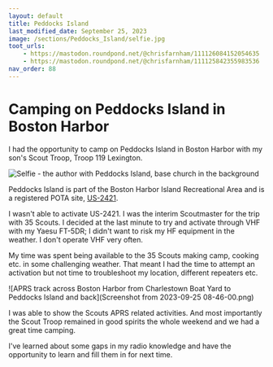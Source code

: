 ```yaml
---
layout: default
title: Peddocks Island
last_modified_date: September 25, 2023
image: /sections/Peddocks_Island/selfie.jpg
toot_urls:
    - https://mastodon.roundpond.net/@chrisfarnham/111126084152054635
    - https://mastodon.roundpond.net/@chrisfarnham/111125842355983536
nav_order: 88
---
```


# Camping on Peddocks Island in Boston Harbor

I had the opportunity to camp on Peddocks Island in Boston Harbor
with my son's Scout Troop, Troop 119 Lexington.

![Selfie - the author with Peddocks Island, base church in the background](selfie.jpg)

Peddocks Island is part of the Boston Harbor Island Recreational Area and is a registered POTA site,
[US-2421](https://pota.app/#/park/US-2421).


I wasn't able to activate US-2421. I was the interim Scoutmaster for the trip with 35 Scouts. I decided
at the last minute to try and activate through VHF with my Yaesu FT-5DR; I didn't want to risk my HF equipment in the weather. I don't operate VHF very often.

My time was spent being available to the 35 Scouts making camp, cooking etc. in some challenging weather. That meant I had the time to attempt an activation but not time to troubleshoot my location, different repeaters etc.

![APRS track across Boston Harbor from Charlestown Boat Yard to Peddocks Island and back](Screenshot from 2023-09-25 08-46-00.png)

I was able to show the Scouts APRS related activities. And most importantly the Scout Troop remained in good spirits the whole weekend and we had a great time camping.

I've learned about some gaps in my radio knowledge and have the opportunity to learn and fill them in for next time.
